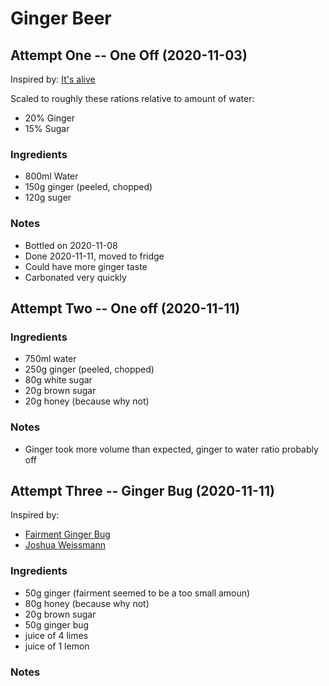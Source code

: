 # Ginger Beer

## Attempt One -- One Off (2020-11-03)

Inspired by: [It's alive](https://www.youtube.com/watch?v=RXAEN8MP8N4)

Scaled to roughly these rations relative to amount of water:
* 20% Ginger
* 15% Sugar

### Ingredients

* 800ml Water
* 150g ginger (peeled, chopped)
* 120g suger

### Notes

* Bottled on 2020-11-08
* Done 2020-11-11, moved to fridge
* Could have more ginger taste
* Carbonated very quickly

## Attempt Two -- One off (2020-11-11)

### Ingredients

* 750ml water
* 250g ginger (peeled, chopped)
* 80g white sugar
* 20g brown sugar
* 20g honey (because why not)

### Notes

* Ginger took more volume than expected, ginger to water ratio probably off

## Attempt Three -- Ginger Bug (2020-11-11)

Inspired by:

* [Fairment Ginger Bug](https://www.fairment.de/wissen/ingwerbier-ginger-beer/)
* [Joshua Weissmann](https://www.youtube.com/watch?v=LqPko6a3Wh4)

### Ingredients

* 50g ginger (fairment seemed to be a too small amoun)
* 80g honey (because why not)
* 20g brown sugar
* 50g ginger bug
* juice of 4 limes
* juice of 1 lemon

### Notes
